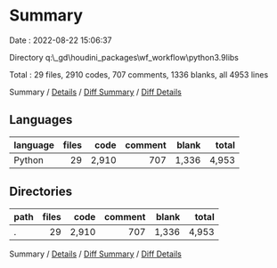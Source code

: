 # Summary

Date : 2022-08-22 15:06:37

Directory q:\\_gd\\houdini_packages\\wf_workflow\\python3.9libs

Total : 29 files,  2910 codes, 707 comments, 1336 blanks, all 4953 lines

Summary / [Details](details.md) / [Diff Summary](diff.md) / [Diff Details](diff-details.md)

## Languages
| language | files | code | comment | blank | total |
| :--- | ---: | ---: | ---: | ---: | ---: |
| Python | 29 | 2,910 | 707 | 1,336 | 4,953 |

## Directories
| path | files | code | comment | blank | total |
| :--- | ---: | ---: | ---: | ---: | ---: |
| . | 29 | 2,910 | 707 | 1,336 | 4,953 |

Summary / [Details](details.md) / [Diff Summary](diff.md) / [Diff Details](diff-details.md)